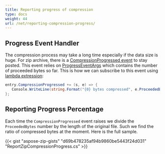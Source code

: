 ```yaml
---
title: Reporting progress of compression
type: docs
weight: 44
url: /net/reporting-compression-progress/
---
```


## **Progress Event Handler**
The compression process may take a long time especially if the data size is huge. For zip archive, there is a [CompressionProgressed event](https://apireference.aspose.com/zip/net/aspose.zip/archiveentry/events/compressionprogressed) to stay posted. This event relies on [ProgressEventArgs](https://apireference.aspose.com/zip/net/aspose.zip/progresseventargs) which contains the number of proceeded bytes so far.
This is how we can subscribe to this event using [lambda extression](https://docs.microsoft.com/en-us/dotnet/csharp/language-reference/operators/lambda-expressions):
```c#
entry.CompressionProgressed += (s, e) => { 
   Console.WriteLine(string.Format("{0} bytes compressed", e.ProceededBytes); 
};
```
## **Reporting Progress Percentage**

Each time the `CompressionProgressed` event raises we divide the `ProceededBytes` number by the length of the original file. Such we find the ratio of compressed bytes at the moment. Here is the full sample.

{{< gist "aspose-zip-gists" "d69b478235af94b9860be5443f24d031" "ReportZipCompressionProgress.cs" >}}